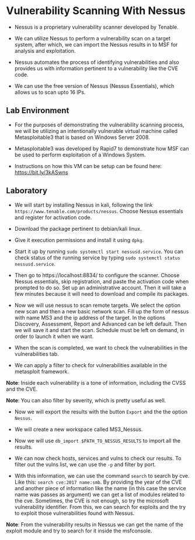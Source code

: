 # Vulnerability Scanning With Nessus

+ Nessus is a proprietary vulnerability scanner developed by Tenable.

+ We can utilize Nessus to perform a vulnerability scan on a target system, after which, we can import the Nessus results in to MSF for analysis and exploitation.

+ Nessus automates the process of identifying vulnerabilities and also provides us with information pertinent to a vulnerability like the CVE code.

+ We can use the free version of Nessus (Nessus Essentials), which allows us to scan upto 16 IPs.

## Lab Environment

+ For the purposes of demonstrating the vulnerability scanning process, we will be utilizing an intentionally vulnerable virtual machine called Metasploitable3 that is based on Windows Server 2008.

+ Metasploitable3 was developed by Rapid7 to demonstrate how MSF can be used to perform exploitation of a Windows System.

+ Instructions on how this VM can be setup can be found here: https://bit.ly/3kASwns


## Laboratory

- We will start by installing Nessus in kali, following the link `https://www.tenable.com/products/nessus`. Choose Nessus essentials and register for activation code.

- Download the package pertinent to debian/kali linux.

- Give it execution permissions and install it using `dpkg`.

- Start it up by running `sudo systemctl start nessusd.service`. You can check status of the running service by typing `sudo systemctl status nessusd.service`.

- Then go to https://localhost:8834/ to configure the scanner. Choose Nessus essentials, skip registration, and paste the activation code when prompted to do so. Set up an administrative account. Then it will take a few minutes because it will need to download and compile its packages.

- Now we will use nessus to scan remote targets. We select the option new scan and then a new basic network scan. Fill up the form of nessus with name MS3 and the ip address of the target. In the options Discovery, Assessment, Report and Advanced can be left default. Then we will save it and start the scan. Schedule must be left on demand, in order to launch it when we want.

- When the scan is completed, we want to check the vulnerabilities in the vulnerabilities tab.

- We can apply a filter to check for vulnerabilities available in the metasploit framework.

**Note**: Inside each vulnerability is a tone of information, including the CVSS and the CVE.

**Note**: You can also filter by severity, which is pretty useful as well.

- Now we will export the results with the button `Export` and the the option `Nessus`.

- We will create a new workspace called MS3_Nessus.

- Now we will use `db_import $PATH_TO_NESSUS_RESULTS` to import all the results.

- We can now check hosts, services and vulns to check our results. To filter out the vulns list, we can use the `-p` and filter by port.

- With this information, we can use the command `search` to search by cve. Like this: `search cve:2017 name:smb`. By providing the year of the CVE and another piece of information like the name (in this case the service name was passes as argument) we can get a list of modules related to the cve. Sometimes, the CVE is not enough, so try the microsoft vulnerability identifier. From this, we can search for exploits and the try to exploit those vulnerabilities found with Nessus.

**Note**: From the vulnerability results in Nessus we can get the name of the exploit module and try to search for it inside the msfconsole.
